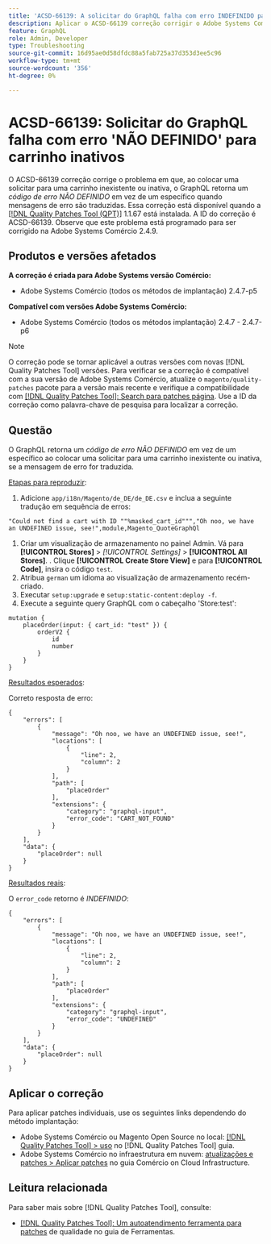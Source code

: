 ```yaml
---
title: 'ACSD-66139: A solicitar do GraphQL falha com erro INDEFINIDO para carrinho inativos'
description: Aplicar o ACSD-66139 correção corrigir o Adobe Systems Comércio problema em que, ao colocar uma solicitar para uma carrinho inexistente ou inativa, o GraphQL retorna um código de erro NÃO DEFINIDO em vez de um específico quando mensagens de erro são traduzidas.
feature: GraphQL
role: Admin, Developer
type: Troubleshooting
source-git-commit: 16d95ae0d58dfdc88a5fab725a37d353d3ee5c96
workflow-type: tm+mt
source-wordcount: '356'
ht-degree: 0%

---
```



# ACSD-66139: Solicitar do GraphQL falha com erro &#39;NÃO DEFINIDO&#39; para carrinho inativos

O ACSD-66139 correção corrige o problema em que, ao colocar uma solicitar para uma carrinho inexistente ou inativa, o GraphQL retorna um *código de erro NÃO DEFINIDO* em vez de um específico quando mensagens de erro são traduzidas. Essa correção está disponível quando a [[!DNL Quality Patches Tool (QPT)]](/help/tools/quality-patches-tool/quality-patches-tool-to-self-serve-quality-patches.md) 1.1.67 está instalada. A ID do correção é ACSD-66139. Observe que este problema está programado para ser corrigido na Adobe Systems Comércio 2.4.9.

## Produtos e versões afetados

**A correção é criada para Adobe Systems versão Comércio:**

* Adobe Systems Comércio (todos os métodos de implantação) 2.4.7-p5

**Compatível com versões Adobe Systems Comércio:**

* Adobe Systems Comércio (todos os métodos implantação) 2.4.7 - 2.4.7-p6

>[!NOTE]
>
>O correção pode se tornar aplicável a outras versões com novas [!DNL Quality Patches Tool] versões. Para verificar se a correção é compatível com a sua versão de Adobe Systems Comércio, atualize o `magento/quality-patches` pacote para a versão mais recente e verifique a compatibilidade com [[!DNL Quality Patches Tool]: Search para patches página](https://experienceleague.adobe.com/tools/commerce-quality-patches/index.html). Use a ID da correção como palavra-chave de pesquisa para localizar a correção.

## Questão

O GraphQL retorna um *código de erro NÃO DEFINIDO* em vez de um específico ao colocar uma solicitar para uma carrinho inexistente ou inativa, se a mensagem de erro for traduzida.

<u>Etapas para reproduzir</u>:

1. Adicione `app/i18n/Magento/de_DE/de_DE.csv` e inclua a seguinte tradução em sequência de erros:

```
"Could not find a cart with ID ""%masked_cart_id""","Oh noo, we have an UNDEFINED issue, see!",module,Magento_QuoteGraphQl
```

1. Criar um visualização de armazenamento no painel Admin. Vá para **[!UICONTROL Stores]** > *[!UICONTROL Settings]* > **[!UICONTROL All Stores]**. . Clique **[!UICONTROL Create Store View]** e para **[!UICONTROL Code]**, insira o código `test`.
1. Atribua `german` um idioma ao visualização de armazenamento recém-criado.
1. Executar `setup:upgrade` e `setup:static-content:deploy -f`.
1. Execute a seguinte query GraphQL com o cabeçalho &#39;Store:test&#39;:

```
mutation {
    placeOrder(input: { cart_id: "test" }) {
        orderV2 {
            id
            number
        }
    }
}
```

<u>Resultados esperados</u>:

Correto resposta de erro:

```
{
    "errors": [
        {
            "message": "Oh noo, we have an UNDEFINED issue, see!",
            "locations": [
                {
                    "line": 2,
                    "column": 2
                }
            ],
            "path": [
                "placeOrder"
            ],
            "extensions": {
                "category": "graphql-input",
                "error_code": "CART_NOT_FOUND"
            }
        }
    ],
    "data": {
        "placeOrder": null
    }
}
```

<u>Resultados reais</u>:

O `error_code` retorno é *INDEFINIDO*:

```
{
    "errors": [
        {
            "message": "Oh noo, we have an UNDEFINED issue, see!",
            "locations": [
                {
                    "line": 2,
                    "column": 2
                }
            ],
            "path": [
                "placeOrder"
            ],
            "extensions": {
                "category": "graphql-input",
                "error_code": "UNDEFINED"
            }
        }
    ],
    "data": {
        "placeOrder": null
    }
}
```

## Aplicar o correção

Para aplicar patches individuais, use os seguintes links dependendo do método implantação:

* Adobe Systems Comércio ou Magento Open Source no local: [[!DNL Quality Patches Tool] > uso](/help/tools/quality-patches-tool/usage.md) no [!DNL Quality Patches Tool] guia.
* Adobe Systems Comércio no infraestrutura em nuvem: [atualizações e patches > Aplicar patches](https://experienceleague.adobe.com/docs/commerce-cloud-service/user-guide/develop/upgrade/apply-patches.html) no guia Comércio on Cloud Infrastructure.

## Leitura relacionada

Para saber mais sobre [!DNL Quality Patches Tool], consulte:

* [[!DNL Quality Patches Tool]: Um autoatendimento ferramenta para patches](/help/tools/quality-patches-tool/quality-patches-tool-to-self-serve-quality-patches.md) de qualidade no guia de Ferramentas.

